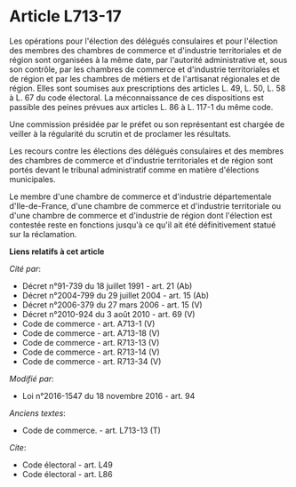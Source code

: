 # Article L713-17

Les opérations pour l'élection des délégués consulaires et pour l'élection des membres des chambres de commerce et
d'industrie territoriales et de région sont organisées à la même date, par l'autorité administrative et, sous son contrôle,
par les chambres de commerce et d'industrie territoriales et de région et par les chambres de métiers et de l'artisanat
régionales et de région. Elles sont soumises aux prescriptions des articles L. 49, L. 50, L. 58 à L. 67 du code électoral. La
méconnaissance de ces dispositions est passible des peines prévues aux articles L. 86 à L. 117-1 du même code. 

Une commission présidée par le préfet ou son représentant est chargée de veiller à la régularité du scrutin et de proclamer
les résultats. 

Les recours contre les élections des délégués consulaires et des membres des chambres de commerce et d'industrie
territoriales et de région sont portés devant le tribunal administratif comme en matière d'élections municipales.

Le membre d'une chambre de commerce et d'industrie départementale d'Ile-de-France, d'une chambre de commerce et d'industrie
territoriale ou d'une chambre de commerce et d'industrie de région dont l'élection est contestée reste en fonctions jusqu'à
ce qu'il ait été définitivement statué sur la réclamation.

**Liens relatifs à cet article**

_Cité par_:

  - Décret n°91-739 du 18 juillet 1991 - art. 21 (Ab)
  - Décret n°2004-799 du 29 juillet 2004 - art. 15 (Ab)
  - Décret n°2006-379 du 27 mars 2006 - art. 15 (V)
  - Décret n°2010-924 du 3 août 2010 - art. 69 (V)
  - Code de commerce - art. A713-1 (V)
  - Code de commerce - art. A713-18 (V)
  - Code de commerce - art. R713-13 (V)
  - Code de commerce - art. R713-14 (V)
  - Code de commerce - art. R713-34 (V)

_Modifié par_:

  - Loi n°2016-1547 du 18 novembre 2016 - art. 94

_Anciens textes_:

  - Code de commerce. - art. L713-13 (T)

_Cite_:

  - Code électoral - art. L49
  - Code électoral - art. L86
